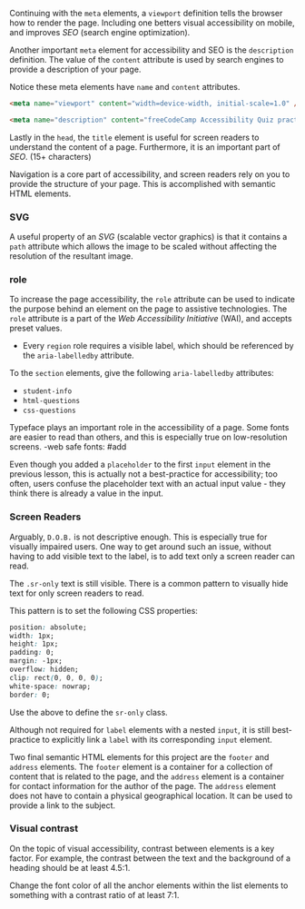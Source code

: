 Continuing with the `meta` elements, a `viewport` definition tells the browser how to render the page. Including one betters visual accessibility on mobile, and improves _SEO_ (search engine optimization).

Another important `meta` element for accessibility and SEO is the `description` definition. The value of the `content` attribute is used by search engines to provide a description of your page.

Notice these meta elements have  `name` and `content` attributes.
```html
<meta name="viewport" content="width=device-width, initial-scale=1.0" />

<meta name="description" content="freeCodeCamp Accessibility Quiz practice project" />
```

Lastly in the `head`, the `title` element is useful for screen readers to understand the content of a page. Furthermore, it is an important part of _SEO_. (15+ characters)

Navigation is a core part of accessibility, and screen readers rely on you to provide the structure of your page. This is accomplished with semantic HTML elements.

### SVG
A useful property of an _SVG_ (scalable vector graphics) is that it contains a `path` attribute which allows the image to be scaled without affecting the resolution of the resultant image.


### role
To increase the page accessibility, the `role` attribute can be used to indicate the purpose behind an element on the page to assistive technologies. The `role` attribute is a part of the _Web Accessibility Initiative_ (WAI), and accepts preset values.

- Every `region` role requires a visible label, which should be referenced by the `aria-labelledby` attribute.

To the `section` elements, give the following `aria-labelledby` attributes:

-   `student-info`
-   `html-questions`
-   `css-questions`


Typeface plays an important role in the accessibility of a page. Some fonts are easier to read than others, and this is especially true on low-resolution screens.
-web safe fonts: #add 

Even though you added a `placeholder` to the first `input` element in the previous lesson, this is actually not a best-practice for accessibility; too often, users confuse the placeholder text with an actual input value - they think there is already a value in the input.

### Screen Readers
Arguably, `D.O.B.` is not descriptive enough. This is especially true for visually impaired users. One way to get around such an issue, without having to add visible text to the label, is to add text only a screen reader can read.

The `.sr-only` text is still visible. There is a common pattern to visually hide text for only screen readers to read.

This pattern is to set the following CSS properties:

```css
position: absolute;
width: 1px;
height: 1px;
padding: 0;
margin: -1px;
overflow: hidden;
clip: rect(0, 0, 0, 0);
white-space: nowrap;
border: 0;
```

Use the above to define the `sr-only` class.

Although not required for `label` elements with a nested `input`, it is still best-practice to explicitly link a `label` with its corresponding `input` element.

Two final semantic HTML elements for this project are the `footer` and `address` elements. The `footer` element is a container for a collection of content that is related to the page, and the `address` element is a container for contact information for the author of the page.
The `address` element does not have to contain a physical geographical location. It can be used to provide a link to the subject.

### Visual contrast
On the topic of visual accessibility, contrast between elements is a key factor. For example, the contrast between the text and the background of a heading should be at least 4.5:1.

Change the font color of all the anchor elements within the list elements to something with a contrast ratio of at least 7:1.